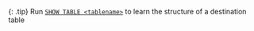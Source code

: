{: .tip}
Run [`SHOW TABLE <tablename>`](/docs/sql-guide/statements/statement-table-show) to learn the structure of a destination table
